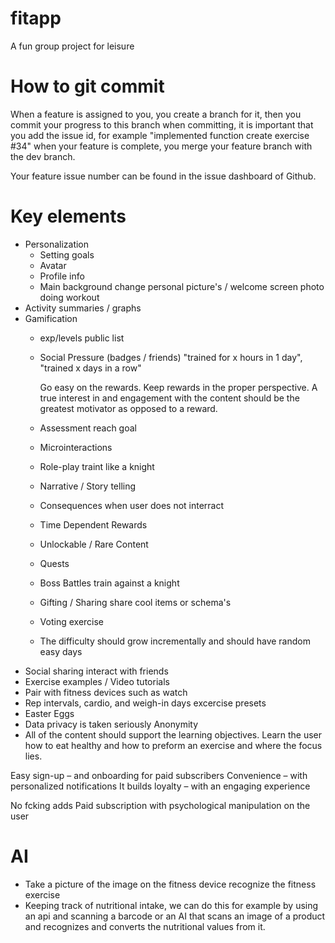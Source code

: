 # fitapp
A fun group project for leisure 

# How to git commit 
When a feature is assigned to you, you create a branch for it, 
then you commit your progress to this branch when committing, 
it is important that you add the issue id, for example "implemented function create exercise #34" when your feature is complete, 
you merge your feature branch with the dev branch.

Your feature issue number can be found in the issue dashboard of Github.

# Key elements 
- Personalization 
  - Setting goals
  - Avatar 
  - Profile info 
  - Main background change personal picture's / welcome screen photo doing workout 
- Activity summaries / graphs 
- Gamification 
  - exp/levels public list 
  - Social Pressure (badges / friends) "trained for x hours in 1 day", "trained x days in a row"
    
    Go easy on the rewards. Keep rewards in the proper perspective. A true interest in and engagement with the content should be the greatest motivator as opposed to a reward.
  - Assessment reach goal 
  - Microinteractions
  - Role-play traint like a knight 
  - Narrative / Story telling 
  - Consequences when user does not interract 
  - Time Dependent Rewards
  - Unlockable / Rare Content 
  - Quests
  - Boss Battles train against a knight 
  - Gifting / Sharing share cool items or schema's 
  - Voting exercise 
  - The difficulty should grow incrementally and should have random easy days 
- Social sharing interact with friends 
- Exercise examples / Video tutorials
- Pair with fitness devices such as watch 
- Rep intervals, cardio, and weigh-in days excercise presets 
- Easter Eggs
- Data privacy is taken seriously Anonymity
- All of the content should support the learning objectives. Learn the user how to eat healthy and how to preform an exercise and where the focus lies.

Easy sign-up – and onboarding for paid subscribers
Convenience – with personalized notifications
It builds loyalty – with an engaging experience


No fcking adds 
Paid subscription with psychological manipulation on the user 

# AI
- Take a picture of the image on the fitness device recognize the fitness exercise 
- Keeping track of nutritional intake, we can do this for example by using an api and scanning a barcode or an AI that scans an image of a product and recognizes and converts the nutritional values from it.

